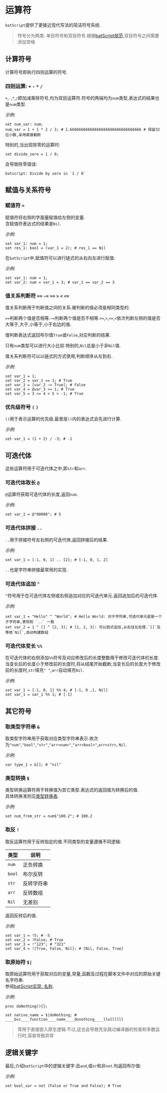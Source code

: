 # 运算符  

`batScript`提供了更接近现代写法的简洁符号系统.  

> 符号分为两类: 单目符号和双目符号.根据[batScript规范](),双目符号之间需要添加空格    

## 计算符号  

计算符号即执行四则运算的符号.  

### 四则运算: `+` `-` `*` `/`  

`+`,`-`,`*`,`/`即加减乘除符号,均为双目运算符.符号的两端均为`num`类型,表达式的结果也是`num`类型.  

*示例:*  

```batscript
set num_var: num;
num_var = 1 + 1 * 2 / 3; # 1.66666666666666666666666666666666 # 保留32位小数,采用直接截断
```

特别的,当出现除零的运算时:  

```batscript
set divide_zero = 1 / 0;
```

会导致除零错误:  

```batscript
batscript: Divide by zero in `1 / 0`
```

## 赋值与关系符号  

### 赋值符 `=`  

赋值符将右侧的字面量赋值给左侧的变量.  
含赋值符表达式的结果是`Nil`.  

*示例:*  

```batscript
set var_1: num = 1;
set res_1: bool = (var_1 = 2); # res_1 == Nil
```

在`batScript`中,赋值符可以进行链式的从右向左进行赋值:  

*示例:*  

```batscript
set var_1: num = 1;
set var_2: num = var_1 = 3; # var_1 == var_2 == 3
```

### 值关系判断符 `==` `~=` `>=` `>` `<` `<=`  

值关系判断用于判断值之间的关系.被判断的值必须是相同类型的.  

`==`判断两个值是否相等.`~=`判断两个值是否不相等.`>=`,`>`,`<=`,`<`依次判断左侧的值是否大等于,大于,小等于,小于右边的值.  

值判断表达式返回布尔值`True`或`False`,对应判断的结果.  

只有`num`类型可以进行大小比较.特别的,`Nil`总是小于非`Nil`值.  

值关系判断符可以以链式的方式使用,判断顺序从左到右.  

*示例:*  

```batscript
set var_1 = 1;
set var_2 = var_1 == 1; # True
set var_3 = [var_2 ~= True]; # False
set var_4 = @var_3 >= 1; # True
set var_5 = 3 <= 4 < 5 > -1; # True
```

### 优先级符号 `(` `)`  

`()`用于表示运算的优先级.最里层`()`内的表达式会先进行计算.  

*示例:*  

```batscript
set var_1 = (1 + 2) / -3; # -1
```

## 可迭代体  

这些运算符用于可迭代体之中,即`str`和`arr`.  

### 可迭代体取长 `@`  

`@`运算符获取可迭代体的长度,返回`num`.  

*示例:*  

```batscript
set var_1 = @"00000"; # 5
```

### 可迭代体拼接 `..`  

`..`用于拼接符号左右侧的可迭代体,返回拼接后的结果.  

*示例:*  

```batscript
set var_1 = [-1, 0, 1] .. [2]; # [-1, 0, 1, 2]
```

`..`也是字符串拼接最常用的实现.  

### 可迭代体追加 `^`  

`^`符号用于在可迭代体左侧或右侧追加对应的可迭代单元.返回追加后的可迭代体.  

*示例:*  

```batscript
set var_1 = "Hello" ^ "World"; # Hello World: 对于字符串,可迭代单元就是一个子字符串,表现和 `..` 一致
set var_2 = 1 ^ [] ^ [2, 3]; # [1, 2, 3]: 可以链式追加,从右往左处理.`[]`及等效`Nil`,自动构建数组
```

### 可迭代体变长 `%%`  

在可迭代体的右侧添加`%%`符号及对应修改后的长度整数用于修改可迭代体的长度.  
当变长后的长度小于修改前的长度时,将从结尾开始截断;当变长后的长度大于修改前的长度时,`str`填充`" "`,`arr`自动填充`Nil`.  

*示例:*  

```batscript
set var_1 = [-1, 0, 1] %% 4; # [-1, 0 ,1, Nil]
set var_1 = var_1 %% 1; # [-1]
```

## 其它符号  

### 取类型字符串 `&`  

取类型字符串用于获取对应类型字符串表示.依次为`"num"`,`"bool"`,`"str"`,`"arr<num>"`,`"arr<bool>"`,`arr<str>`, `Nil`.  

*示例:*  

```batscript
var type_1 = &[]; # "nil"
```

### 类型转换 `$`  

类型转换运算符用于转换值为其它类型.表达式的返回值为转换后的值.  
具体转换准则见[类型转换表]().  

*示例:*  

```batscript
set num_from_str = num$"100.2"; # 100.2
```

### 取反 `!`  

取反运算符用于反转指定的值.不同类型的变量遵循不同逻辑:  

|类型|说明|
|---|---|
|`num`|正负转换|
|`bool`|布尔反转|
|`str`|反转字符串|
|`arr`|反转数组|  
|`Nil`|无差别|

返回反转后的值.  

*示例:*  

```batscript
set var_1 = !5; # -5
set var_2 = !False; # True
set var_3 = !"123"; # "321"
set var_4 = ![True, False, Nil]; # [Nil, False, True]
```

### 取原始符 `$|`  

取原始运算符用于获取对应的变量,常量,函数及过程在脚本文件中对应的原始关键名字符串.  
参阅[batScript实现: 名称]().  

*示例:*  

```batscript
proc doNothing(){};

set native_name = $|doNothing; # ____bsc____function____name____donothing____llullllll
```

> 常用于直接嵌入原生逻辑.不过,这也会导致完全跳过编译器的检查和多数运行时,容易导致异常  

## 逻辑关键字  

最后,介绍`batScript`中的逻辑关键字:且`and`,或`or`和非`not`.均返回布尔值:  

*示例:*  

```batscript
set bool_var = not (False or True and False); # True
```
